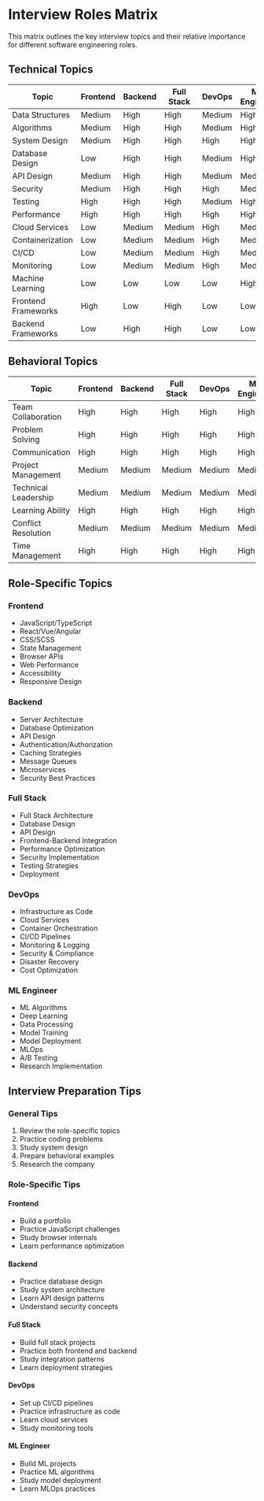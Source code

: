 # Interview Roles Matrix

This matrix outlines the key interview topics and their relative importance for different software engineering roles.

## Technical Topics

| Topic               | Frontend | Backend | Full Stack | DevOps | ML Engineer |
| ------------------- | -------- | ------- | ---------- | ------ | ----------- |
| Data Structures     | Medium   | High    | High       | Medium | High        |
| Algorithms          | Medium   | High    | High       | Medium | High        |
| System Design       | Medium   | High    | High       | High   | High        |
| Database Design     | Low      | High    | High       | Medium | High        |
| API Design          | Medium   | High    | High       | Medium | Medium      |
| Security            | Medium   | High    | High       | High   | Medium      |
| Testing             | High     | High    | High       | Medium | High        |
| Performance         | High     | High    | High       | High   | High        |
| Cloud Services      | Low      | Medium  | Medium     | High   | Medium      |
| Containerization    | Low      | Medium  | Medium     | High   | Medium      |
| CI/CD               | Low      | Medium  | Medium     | High   | Medium      |
| Monitoring          | Low      | Medium  | Medium     | High   | Medium      |
| Machine Learning    | Low      | Low     | Low        | Low    | High        |
| Frontend Frameworks | High     | Low     | High       | Low    | Low         |
| Backend Frameworks  | Low      | High    | High       | Low    | Low         |

## Behavioral Topics

| Topic                | Frontend | Backend | Full Stack | DevOps | ML Engineer |
| -------------------- | -------- | ------- | ---------- | ------ | ----------- |
| Team Collaboration   | High     | High    | High       | High   | High        |
| Problem Solving      | High     | High    | High       | High   | High        |
| Communication        | High     | High    | High       | High   | High        |
| Project Management   | Medium   | Medium  | Medium     | Medium | Medium      |
| Technical Leadership | Medium   | Medium  | Medium     | Medium | Medium      |
| Learning Ability     | High     | High    | High       | High   | High        |
| Conflict Resolution  | Medium   | Medium  | Medium     | Medium | Medium      |
| Time Management      | High     | High    | High       | High   | High        |

## Role-Specific Topics

### Frontend

- JavaScript/TypeScript
- React/Vue/Angular
- CSS/SCSS
- State Management
- Browser APIs
- Web Performance
- Accessibility
- Responsive Design

### Backend

- Server Architecture
- Database Optimization
- API Design
- Authentication/Authorization
- Caching Strategies
- Message Queues
- Microservices
- Security Best Practices

### Full Stack

- Full Stack Architecture
- Database Design
- API Design
- Frontend-Backend Integration
- Performance Optimization
- Security Implementation
- Testing Strategies
- Deployment

### DevOps

- Infrastructure as Code
- Cloud Services
- Container Orchestration
- CI/CD Pipelines
- Monitoring & Logging
- Security & Compliance
- Disaster Recovery
- Cost Optimization

### ML Engineer

- ML Algorithms
- Deep Learning
- Data Processing
- Model Training
- Model Deployment
- MLOps
- A/B Testing
- Research Implementation

## Interview Preparation Tips

### General Tips

1. Review the role-specific topics
2. Practice coding problems
3. Study system design
4. Prepare behavioral examples
5. Research the company

### Role-Specific Tips

#### Frontend

- Build a portfolio
- Practice JavaScript challenges
- Study browser internals
- Learn performance optimization

#### Backend

- Practice database design
- Study system architecture
- Learn API design patterns
- Understand security concepts

#### Full Stack

- Build full stack projects
- Practice both frontend and backend
- Study integration patterns
- Learn deployment strategies

#### DevOps

- Set up CI/CD pipelines
- Practice infrastructure as code
- Learn cloud services
- Study monitoring tools

#### ML Engineer

- Build ML projects
- Practice ML algorithms
- Study model deployment
- Learn MLOps practices
